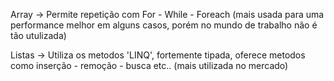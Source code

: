


Array -> Permite repetição com For - While - Foreach (mais usada para uma performance melhor em alguns casos, porém no mundo de trabalho não é tão utulizada)

Listas -> Utiliza os metodos 'LINQ', fortemente tipada, oferece metodos como inserção - remoção - busca etc.. (mais utilizada no mercado)